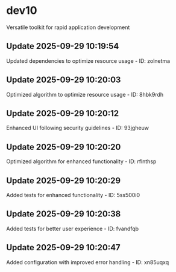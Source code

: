 # dev10
Versatile toolkit for rapid application development

## Update 2025-09-29 10:19:54
Updated dependencies to optimize resource usage - ID: zolnetma


## Update 2025-09-29 10:20:03
Optimized algorithm to optimize resource usage - ID: 8hbk9rdh


## Update 2025-09-29 10:20:12
Enhanced UI following security guidelines - ID: 93jgheuw


## Update 2025-09-29 10:20:20
Optimized algorithm for enhanced functionality - ID: rflnthsp


## Update 2025-09-29 10:20:29
Added tests for enhanced functionality - ID: 5ss500i0


## Update 2025-09-29 10:20:38
Added tests for better user experience - ID: fvandfqb


## Update 2025-09-29 10:20:47
Added configuration with improved error handling - ID: xn85uqxq

